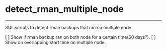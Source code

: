# detect_rman_multiple_node
---

SQL scripts to detect rman backups that ran on multiple node. 

[ ] Show if rman backup ran on both node for a certain time(60 days?).
[ ] Show on overlapping start time on multiple node. 
